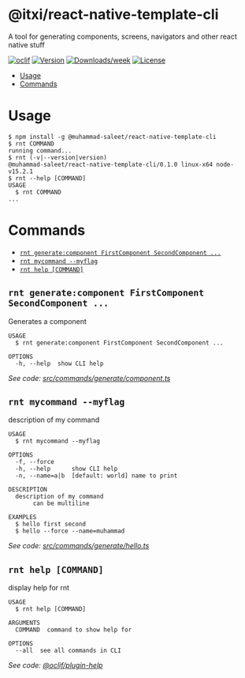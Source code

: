 @itxi/react-native-template-cli
===============================

A tool for generating components, screens, navigators and other react native stuff

[![oclif](https://img.shields.io/badge/cli-oclif-brightgreen.svg)](https://oclif.io)
[![Version](https://img.shields.io/npm/v/@itxi/react-native-template-cli.svg)](https://npmjs.org/package/@itxi/react-native-template-cli)
[![Downloads/week](https://img.shields.io/npm/dw/@itxi/react-native-template-cli.svg)](https://npmjs.org/package/@itxi/react-native-template-cli)
[![License](https://img.shields.io/npm/l/@itxi/react-native-template-cli.svg)](https://github.com/Muhammad-Saleet/react-native-template-cli/blob/master/package.json)

<!-- toc -->
* [Usage](#usage)
* [Commands](#commands)
<!-- tocstop -->
# Usage
<!-- usage -->
```sh-session
$ npm install -g @muhammad-saleet/react-native-template-cli
$ rnt COMMAND
running command...
$ rnt (-v|--version|version)
@muhammad-saleet/react-native-template-cli/0.1.0 linux-x64 node-v15.2.1
$ rnt --help [COMMAND]
USAGE
  $ rnt COMMAND
...
```
<!-- usagestop -->
# Commands
<!-- commands -->
* [`rnt generate:component FirstComponent SecondComponent ...`](#rnt-generatecomponent-firstcomponent-secondcomponent-)
* [`rnt mycommand --myflag`](#rnt-mycommand---myflag)
* [`rnt help [COMMAND]`](#rnt-help-command)

## `rnt generate:component FirstComponent SecondComponent ...`

Generates a component

```
USAGE
  $ rnt generate:component FirstComponent SecondComponent ...

OPTIONS
  -h, --help  show CLI help
```

_See code: [src/commands/generate/component.ts](https://github.com/Muhammad-Saleet/react-native-template-cli/blob/v0.1.0/src/commands/generate/component.ts)_

## `rnt mycommand --myflag`

description of my command

```
USAGE
  $ rnt mycommand --myflag

OPTIONS
  -f, --force
  -h, --help      show CLI help
  -n, --name=a|b  [default: world] name to print

DESCRIPTION
  description of my command
       can be multiline

EXAMPLES
  $ hello first second
  $ hello --force --name=muhammad
```

_See code: [src/commands/generate/hello.ts](https://github.com/Muhammad-Saleet/react-native-template-cli/blob/v0.1.0/src/commands/generate/hello.ts)_

## `rnt help [COMMAND]`

display help for rnt

```
USAGE
  $ rnt help [COMMAND]

ARGUMENTS
  COMMAND  command to show help for

OPTIONS
  --all  see all commands in CLI
```

_See code: [@oclif/plugin-help](https://github.com/oclif/plugin-help/blob/v3.2.3/src/commands/help.ts)_
<!-- commandsstop -->
